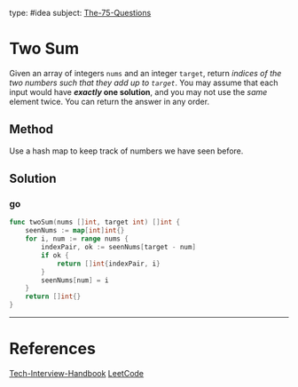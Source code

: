 type: #idea
subject: [The-75-Questions](The-75-Questions.md)
<!-- Subject should be a hub note -->
# Two Sum

Given an array of integers `nums` and an integer `target`, return _indices of the two numbers such that they add up to `target`_.
You may assume that each input would have **_exactly_ one solution**, and you may not use the _same_ element twice.
You can return the answer in any order.

## Method

Use a hash map to keep track of numbers we have seen before.

## Solution

### go

```go
func twoSum(nums []int, target int) []int {
	seenNums := map[int]int{}
	for i, num := range nums {
		indexPair, ok := seenNums[target - num]	
		if ok {
			return []int{indexPair, i}	
		}
		seenNums[num] = i
	}
	return []int{}
}
```

---
# References
<!-- What references back up this idea -->
[Tech-Interview-Handbook](Tech-Interview-Handbook.md)
[LeetCode](https://leetcode.com/problems/two-sum/)
